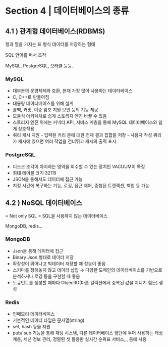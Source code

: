 # Section 4 | 데이터베이스의 종류

## 4.1 ) 관계형 데이터베이스(RDBMS)

행과 열을 가지는 표 형식 데이터를 저장하는 형태

SQL 언어를 써서 조작

MySQL, PostgreSQL, 오라클 등등..

### MySQL

- 대부분의 운영체제와 호환, 현재 가장 많이 사용하는 데이터베이스
- C, C++로 만들어짐
- 대용량 데이터베이스를 위해 설계
- 롤백, 커밋, 이중 암호 지원 보안 등의 기능 제공
- 모듈식 아키텍처로 쉽게 스토리지 엔진 바꿀 수 있음
- 스토리지 엔진 위에는 커넥터 API, 서비스 계층을 통해 MySQL 데이터베이스와 쉽게 상호작용
- 쿼리 캐시 지원 - 입력된 커리 문에 대한 전체 결과 집합을 저장 - 사용자 작성 쿼리가 캐시에 있으면 여러 작업을 건너뛰고 캐시의 출력 표시

### PostgreSQL

- 디스크 조각이 차지하는 영역을 회수할 수 있는 장치인 VACUUM이 특징
- 최대 테이블 크기 32TB
- JSON을 통해서도 데이터에 접근 가능
- 지정 시간에 복구하는 기능, 로깅, 접근 제어, 중첩된 트랜잭션, 백업 등 가능

## 4.2 ) NoSQL 데이터베이스

= Not only SQL = SQL을 사용하지 않는 데이터베이스

MongoDB, redis…

### MongoDB

- Json을 통해 데이터에 접근
- Binary Json 형태로 데이터 저장
- 확장성이 뛰어나고 빅데이터 저장할 때 성능이 좋음
- 스키마를 정해놓지 않고 데이터 삽입 → 다양한 도메인의 데이터베이스를 기반으로 분석하거나 로깅 등을 구현할 때 좋음
- 도큐먼트를 생성할 때마다 ObjectID(다른 컬렉션에서 중복된 값을 지니기 힘든) 생성

### Redis

- 인메모리 데이터베이스
- 기본적인 데이터 타입은 문자열(string)
- set, hash 등을 지원
- pub/ sub 기능을 통해 채팅 시스템, 다른 데이터베이스 앞단에 두어 사용하는 캐싱계층, 세션 정보 관리, 정렬된 셋 활용한 실시간 순위표 서비스,,, 등에 사용
